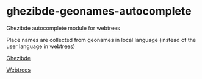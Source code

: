 # ghezibde-geonames-autocomplete

Ghezibde autocomplete module for webtrees

Place names are collected from geonames in local language (instead of the user language in webtrees)

[Ghezibde](https://www.ghezibde.net/genealogie/)

[Webtrees](https://github.com/fisharebest/webtrees)
